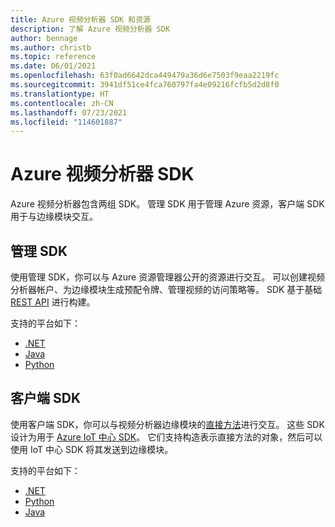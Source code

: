 ```yaml
---
title: Azure 视频分析器 SDK 和资源
description: 了解 Azure 视频分析器 SDK
author: bennage
ms.author: christb
ms.topic: reference
ms.date: 06/01/2021
ms.openlocfilehash: 63f0ad6642dca449479a36d6e7503f9eaa2219fc
ms.sourcegitcommit: 3941df51ce4fca760797fa4e09216fcfb5d2d8f0
ms.translationtype: HT
ms.contentlocale: zh-CN
ms.lasthandoff: 07/23/2021
ms.locfileid: "114601887"
---
```

# <a name="azure-video-analyzer-sdks"></a>Azure 视频分析器 SDK

Azure 视频分析器包含两组 SDK。 管理 SDK 用于管理 Azure 资源，客户端 SDK 用于与边缘模块交互。

## <a name="management-sdks"></a>管理 SDK

使用管理 SDK，你可以与 Azure 资源管理器公开的资源进行交互。 可以创建视频分析器帐户、为边缘模块生成预配令牌、管理视频的访问策略等。 SDK 基于基础 [REST API](/rest/api/videoanalyzer/?branch=video) 进行构建。

支持的平台如下：

- [.NET](https://aka.ms/ava/sdk/mgt/net)
- [Java](https://aka.ms/ava/sdk/mgt/java)
- [Python](https://aka.ms/ava/sdk/mgt/python)

## <a name="client-sdks"></a>客户端 SDK

使用客户端 SDK，你可以与视频分析器边缘模块的[直接方法][docs-direct-methods]进行交互。 这些 SDK 设计为用于 [Azure IoT 中心 SDK][docs-iot-hub-sdks]。 它们支持构造表示直接方法的对象，然后可以使用 IoT 中心 SDK 将其发送到边缘模块。

支持的平台如下：

- [.NET](https://aka.ms/ava/sdk/client/net)
- [Python](https://aka.ms/ava/sdk/client/python)
- [Java](https://aka.ms/ava/sdk/client/java)

<!-- links -->
[docs-direct-methods]: direct-methods.md
[docs-iot-hub-sdks]: ../../iot-hub/iot-hub-devguide-sdks.md

[REST API]: https://aka.ms/ava/api/rest
